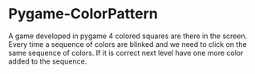# Pygame-ColorPattern
A game developed in pygame
4 colored squares are there in the screen. 
Every time a sequence of colors are blinked and we need to click on the same sequence of colors. 
If it is correct next level have one more color added to the sequence.

